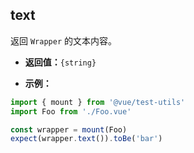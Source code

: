 ## text

返回 `Wrapper` 的文本内容。

- **返回值：**`{string}`

- **示例：**

```js
import { mount } from '@vue/test-utils'
import Foo from './Foo.vue'

const wrapper = mount(Foo)
expect(wrapper.text()).toBe('bar')
```
